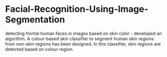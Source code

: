 # Facial-Recognition-Using-Image-Segmentation
detecting frontal human faces in images based on skin color - developed an algorithm. A colour-based skin classifier to segment human skin regions from non-skin regions has been designed. In this classifier, skin regions are detected based on colour region.
